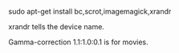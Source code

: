 sudo apt-get install bc,scrot,imagemagick,xrandr

xrandr tells the device name.

Gamma-correction 1.1:1.0:0.1 is for movies.
